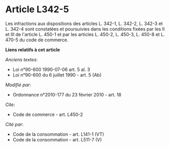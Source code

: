 # Article L342-5

Les infractions aux dispositions des articles L. 342-1, L. 342-2, L. 342-3 et L. 342-4 sont constatées et poursuivies dans
les conditions fixées par les            II et III de l'article L. 450-1 et par les articles L. 450-2, L. 450-3, L. 450-8 et
L. 470-5 du code de commerce.

**Liens relatifs à cet article**

_Anciens textes_:

  - Loi n°90-600 1990-07-06 art. 5 al. 3
  - Loi n°90-600 du 6 juillet 1990 - art. 5 (Ab)

_Modifié par_:

  - Ordonnance n°2010-177 du 23 février 2010 - art. 18

_Cite_:

  - Code de commerce - art. L450-2

_Cité par_:

  - Code de la consommation - art. L141-1 (VT)
  - Code de la consommation - art. L511-7 (V)
